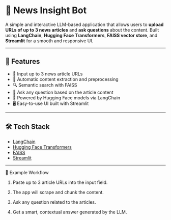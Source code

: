 # 🧠 News Insight Bot

A simple and interactive LLM-based application that allows users to **upload URLs of up to 3 news articles** and **ask questions** about the content. Built using **LangChain**, **Hugging Face Transformers**, **FAISS vector store**, and **Streamlit** for a smooth and responsive UI.

---

## 🚀 Features

- 📄 Input up to 3 news article URLs
- 🧹 Automatic content extraction and preprocessing
- 🔍 Semantic search with FAISS
- 💬 Ask any question based on the article content
- 🧠 Powered by Hugging Face models via LangChain
- 🖥️ Easy-to-use UI built with Streamlit

---

## 🛠️ Tech Stack

- [LangChain](https://www.langchain.com/)
- [Hugging Face Transformers](https://huggingface.co/transformers/)
- [FAISS](https://github.com/facebookresearch/faiss)
- [Streamlit](https://streamlit.io/)

---

🧪 Example Workflow
1. Paste up to 3 article URLs into the input field.

2. The app will scrape and chunk the content.

3. Ask any question related to the articles.

4. Get a smart, contextual answer generated by the LLM.
